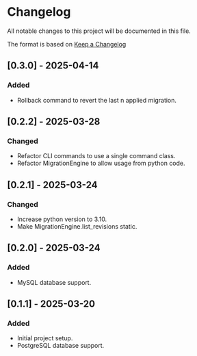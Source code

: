 # Changelog

All notable changes to this project will be documented in this file.

The format is based on [Keep a Changelog](https://keepachangelog.com/en/1.1.0/)

## [0.3.0] - 2025-04-14

### Added

- Rollback command to revert the last n applied migration.

## [0.2.2] - 2025-03-28

### Changed

- Refactor CLI commands to use a single command class.
- Refactor MigrationEngine to allow usage from python code.

## [0.2.1] - 2025-03-24

### Changed

- Increase python version to 3.10.
- Make MigrationEngine.list_revisions static.

## [0.2.0] - 2025-03-24

### Added

- MySQL database support.

## [0.1.1] - 2025-03-20

### Added

- Initial project setup.
- PostgreSQL database support.